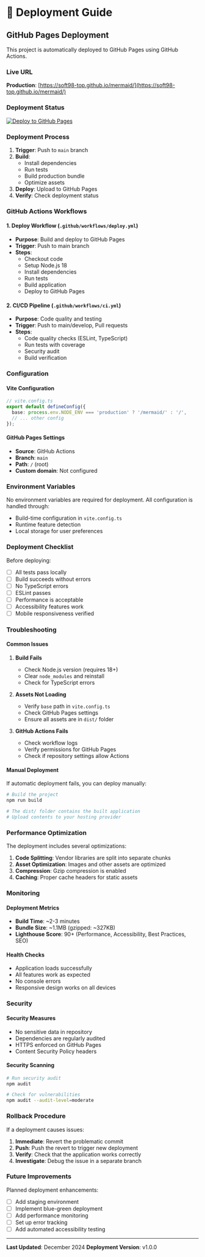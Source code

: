 # 🚀 Deployment Guide

## GitHub Pages Deployment

This project is automatically deployed to GitHub Pages using GitHub Actions.

### Live URL
**Production**: [https://soft98-top.github.io/mermaid/](https://soft98-top.github.io/mermaid/)

### Deployment Status

[![Deploy to GitHub Pages](https://github.com/soft98-top/mermaid/actions/workflows/deploy.yml/badge.svg)](https://github.com/soft98-top/mermaid/actions/workflows/deploy.yml)

### Deployment Process

1. **Trigger**: Push to `main` branch
2. **Build**: 
   - Install dependencies
   - Run tests
   - Build production bundle
   - Optimize assets
3. **Deploy**: Upload to GitHub Pages
4. **Verify**: Check deployment status

### GitHub Actions Workflows

#### 1. Deploy Workflow (`.github/workflows/deploy.yml`)
- **Purpose**: Build and deploy to GitHub Pages
- **Trigger**: Push to main branch
- **Steps**:
  - Checkout code
  - Setup Node.js 18
  - Install dependencies
  - Run tests
  - Build application
  - Deploy to GitHub Pages

#### 2. CI/CD Pipeline (`.github/workflows/ci.yml`)
- **Purpose**: Code quality and testing
- **Trigger**: Push to main/develop, Pull requests
- **Steps**:
  - Code quality checks (ESLint, TypeScript)
  - Run tests with coverage
  - Security audit
  - Build verification

### Configuration

#### Vite Configuration
```typescript
// vite.config.ts
export default defineConfig({
  base: process.env.NODE_ENV === 'production' ? '/mermaid/' : '/',
  // ... other config
});
```

#### GitHub Pages Settings
- **Source**: GitHub Actions
- **Branch**: `main`
- **Path**: `/` (root)
- **Custom domain**: Not configured

### Environment Variables

No environment variables are required for deployment. All configuration is handled through:
- Build-time configuration in `vite.config.ts`
- Runtime feature detection
- Local storage for user preferences

### Deployment Checklist

Before deploying:
- [ ] All tests pass locally
- [ ] Build succeeds without errors
- [ ] No TypeScript errors
- [ ] ESLint passes
- [ ] Performance is acceptable
- [ ] Accessibility features work
- [ ] Mobile responsiveness verified

### Troubleshooting

#### Common Issues

1. **Build Fails**
   - Check Node.js version (requires 18+)
   - Clear `node_modules` and reinstall
   - Check for TypeScript errors

2. **Assets Not Loading**
   - Verify `base` path in `vite.config.ts`
   - Check GitHub Pages settings
   - Ensure all assets are in `dist/` folder

3. **GitHub Actions Fails**
   - Check workflow logs
   - Verify permissions for GitHub Pages
   - Check if repository settings allow Actions

#### Manual Deployment

If automatic deployment fails, you can deploy manually:

```bash
# Build the project
npm run build

# The dist/ folder contains the built application
# Upload contents to your hosting provider
```

### Performance Optimization

The deployment includes several optimizations:

1. **Code Splitting**: Vendor libraries are split into separate chunks
2. **Asset Optimization**: Images and other assets are optimized
3. **Compression**: Gzip compression is enabled
4. **Caching**: Proper cache headers for static assets

### Monitoring

#### Deployment Metrics
- **Build Time**: ~2-3 minutes
- **Bundle Size**: ~1.1MB (gzipped: ~327KB)
- **Lighthouse Score**: 90+ (Performance, Accessibility, Best Practices, SEO)

#### Health Checks
- Application loads successfully
- All features work as expected
- No console errors
- Responsive design works on all devices

### Security

#### Security Measures
- No sensitive data in repository
- Dependencies are regularly audited
- HTTPS enforced on GitHub Pages
- Content Security Policy headers

#### Security Scanning
```bash
# Run security audit
npm audit

# Check for vulnerabilities
npm audit --audit-level=moderate
```

### Rollback Procedure

If a deployment causes issues:

1. **Immediate**: Revert the problematic commit
2. **Push**: Push the revert to trigger new deployment
3. **Verify**: Check that the application works correctly
4. **Investigate**: Debug the issue in a separate branch

### Future Improvements

Planned deployment enhancements:
- [ ] Add staging environment
- [ ] Implement blue-green deployment
- [ ] Add performance monitoring
- [ ] Set up error tracking
- [ ] Add automated accessibility testing

---

**Last Updated**: December 2024
**Deployment Version**: v1.0.0